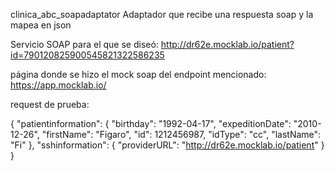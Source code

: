 clinica_abc_soapadaptator
Adaptador que recibe una respuesta soap y la mapea en json

Servicio SOAP para el que se diseó: http://dr62e.mocklab.io/patient?id=790120825900545821322586235

página donde se hizo el mock soap del endpoint mencionado: https://app.mocklab.io/

request de prueba:

{ "patientinformation": { "birthday": "1992-04-17", "expeditionDate": "2010-12-26", "firstName": "Figaro", "id": 1212456987, "idType": "cc", "lastName": "Fi" }, "sshinformation": { "providerURL": "http://dr62e.mocklab.io/patient" } }

